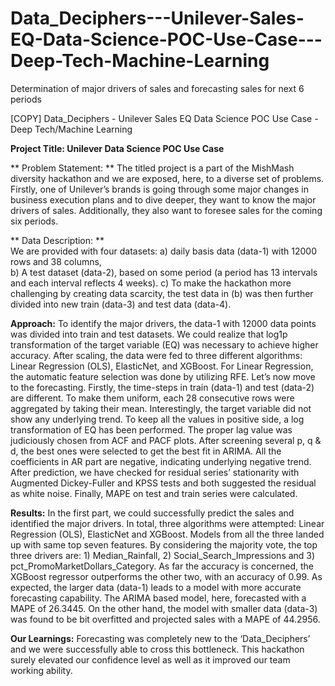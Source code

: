 # Data_Deciphers---Unilever-Sales-EQ-Data-Science-POC-Use-Case---Deep-Tech-Machine-Learning
Determination of major drivers of sales and forecasting sales for next 6 periods

[COPY] Data_Deciphers - Unilever Sales EQ Data Science POC Use Case - Deep Tech/Machine Learning

**Project Title: Unilever Data Science POC Use Case** 

** Problem Statement: ** The titled project is a part of the MishMash diversity hackathon and we are exposed, here, to a diverse set of problems. Firstly, one of Unilever’s brands is going through some major changes in business execution plans and to dive deeper, they want to know the major drivers of sales. Additionally, they also want to foresee sales for the coming six periods.  

** Data Description: **  
We are provided with four datasets:
a) daily basis data (data-1) with 12000 rows and 38 columns,    
b) A test dataset (data-2), based on some period (a period has 13 intervals and each interval reflects 4 weeks). 
c) To make the hackathon more challenging by creating data scarcity, the test data in (b) was then further divided into new train (data-3) and test data (data-4).

**Approach:** To identify the major drivers, the data-1 with 12000 data points was divided into train and test datasets. We could realize that log1p transformation of the target variable (EQ) was necessary to achieve higher accuracy. After scaling, the data were fed to three different algorithms: Linear Regression (OLS), ElasticNet, and XGBoost. For Linear Regression, the automatic feature selection was done by utilizing RFE.
Let’s now move to the forecasting. Firstly, the time-steps in train (data-1) and test (data-2) are different. To make them uniform, each 28 consecutive rows were aggregated by taking their mean. Interestingly, the target variable did not show any underlying trend. To keep all the values in positive side, a log transformation of EQ has been performed. The proper lag value was judiciously chosen from ACF and PACF plots. After screening several p, q & d, the best ones were selected to get the best fit in ARIMA. All the coefficients in AR part are negative, indicating underlying negative trend. After prediction, we have checked for residual series’ stationarity with Augmented Dickey-Fuller and KPSS tests and both suggested the residual as white noise. Finally, MAPE on test and train series were calculated.  

**Results:** In the first part, we could successfully predict the sales and identified the major drivers. In total, three algorithms were attempted: Linear Regression (OLS), ElasticNet and XGBoost. Models from all the three landed up with same top seven features. By considering the majority vote, the top three drivers are: 1) Median_Rainfall, 2) Social_Search_Impressions and 3) pct_PromoMarketDollars_Category. As far the accuracy is concerned, the XGBoost regressor outperforms the other two, with an accuracy of 0.99.
As expected, the larger data (data-1) leads to a model with more accurate forecasting capability. The ARIMA based model, here, forecasted with a MAPE of 26.3445. On the other hand, the model with smaller data (data-3) was found to be bit overfitted and projected sales with a MAPE of 44.2956.

**Our Learnings:** Forecasting was completely new to the ‘Data_Deciphers’ and we were successfully able to cross this bottleneck. This hackathon surely elevated our confidence level as well as it improved our team working ability.

